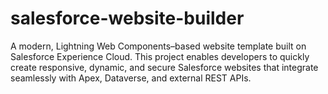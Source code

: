 # salesforce-website-builder
A modern, Lightning Web Components–based website template built on Salesforce Experience Cloud. This project enables developers to quickly create responsive, dynamic, and secure Salesforce websites that integrate seamlessly with Apex, Dataverse, and external REST APIs.
